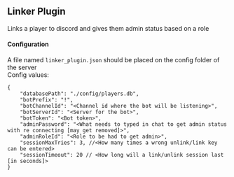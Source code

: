 ## Linker Plugin

Links a player to discord and gives them admin status based on a role <br>
#### Configuration

A file named `linker_plugin.json` should be placed on the config folder of the server <br>
Config values:<br>
```jsonc
{
    "databasePath": "./config/players.db",
    "botPrefix": "!",
    "botChannelId": "<Channel id where the bot will be listening>",
    "botServerId": "<Server for the bot>",
    "botToken": "<Bot token>",
    "adminPassword": "<What needs to typed in chat to get admin status with re connecting [may get removed]>",
    "adminRoleId": "<Role to be had to get admin>",
    "sessionMaxTries": 3, //<How many times a wrong unlink/link key can be entered>
    "sessionTimeout": 20 // <How long will a link/unlink session last [in seconds]>
}
```
